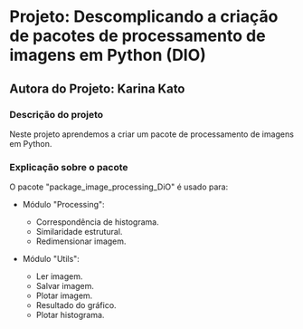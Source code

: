 # Projeto: Descomplicando a criação de pacotes de processamento de imagens em Python (DIO)
## Autora do Projeto: Karina Kato

### Descrição do projeto

Neste projeto aprendemos a criar um pacote de processamento de imagens em Python.

### Explicação sobre o pacote

O pacote "package_image_processing_DiO" é usado para:

- Módulo "Processing":
  * Correspondência de histograma.
  * Similaridade estrutural.
  * Redimensionar imagem.

- Módulo "Utils":
  * Ler imagem.
  * Salvar imagem.
  * Plotar imagem.
  * Resultado do gráfico.
  * Plotar histograma.
